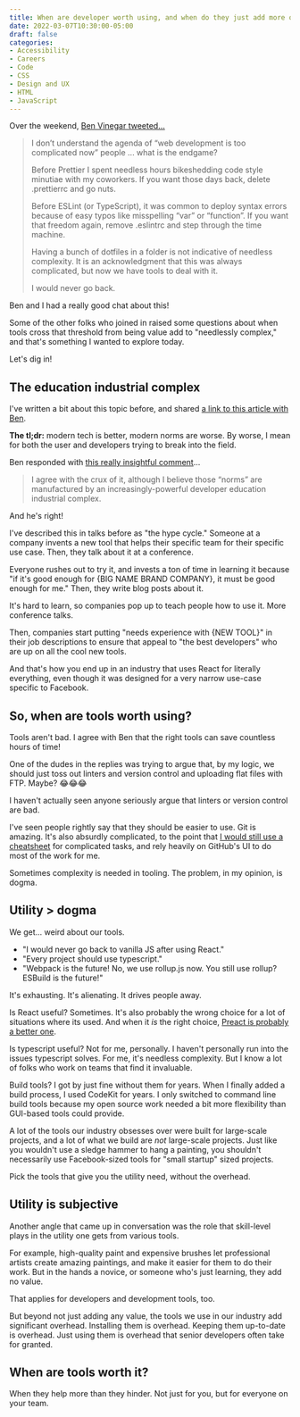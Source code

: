 ```yaml
---
title: When are developer worth using, and when do they just add more overhead?
date: 2022-03-07T10:30:00-05:00
draft: false
categories:
- Accessibility
- Careers
- Code
- CSS
- Design and UX
- HTML
- JavaScript
---
```


Over the weekend, [Ben Vinegar tweeted...](https://twitter.com/bentlegen/status/1500574177673289733)

> I don’t understand the agenda of “web development is too complicated now” people ... what is the endgame?
> 
> Before Prettier I spent needless hours bikeshedding code style minutiae with my coworkers. If you want those days back, delete .prettierrc and go nuts.
> 
> Before ESLint (or TypeScript), it was common to deploy syntax errors because of easy typos like misspelling “var” or “function”. If you want that freedom again, remove .eslintrc and step through the time machine.
> 
> Having a bunch of dotfiles in a folder is not indicative of needless complexity. It is an acknowledgment that this was always complicated, but now we have tools to deal with it.
>
> I would never go back.

Ben and I had a really good chat about this!

Some of the other folks who joined in raised some questions about when tools cross that threshold from being value add to "needlessly complex," and that's something I wanted to explore today.

Let's dig in!

## The education industrial complex

I've written a bit about this topic before, and shared [a link to this article with Ben](/web-tech-is-better.-developer-norms-are-worse./).

**The tl;dr:** modern tech is better, modern norms are worse. By worse, I mean for both the user and developers trying to break into the field.

Ben responded with [this really insightful comment](https://twitter.com/bentlegen/status/1500613029213442049)...

> I agree with the crux of it, although I believe those “norms” are manufactured by an increasingly-powerful developer education industrial complex.

And he's right!

I've described this in talks before as "the hype cycle." Someone at a company invents a new tool that helps their specific team for their specific use case. Then, they talk about it at a conference.

Everyone rushes out to try it, and invests a ton of time in learning it because "if it's good enough for {BIG NAME BRAND COMPANY}, it must be good enough for me." Then, they write blog posts about it.

It's hard to learn, so companies pop up to teach people how to use it. More conference talks.

Then, companies start putting "needs experience with {NEW TOOL}" in their job descriptions to ensure that appeal to "the best developers" who are up on all the cool new tools.

And that's how you end up in an industry that uses React for literally everything, even though it was designed for a very narrow use-case specific to Facebook.

## So, when are tools worth using?

Tools aren't bad. I agree with Ben that the right tools can save countless hours of time!

One of the dudes in the replies was trying to argue that, by my logic, we should just toss out linters and version control and uploading flat files with FTP. Maybe? 😂😂😂

I haven't actually seen anyone seriously argue that linters or version control are bad.

I've seen people rightly say that they should be easier to use. Git is amazing. It's also absurdly complicated, to the point that [I would still use a cheatsheet](https://ohshitgit.com/) for complicated tasks, and rely heavily on GitHub's UI to do most of the work for me.

Sometimes complexity is needed in tooling. The problem, in my opinion, is dogma.

## Utility > dogma

We get... weird about our tools.

- "I would never go back to vanilla JS after using React."
- "Every project should use typescript."
- "Webpack is the future! No, we use rollup.js now. You still use rollup? ESBuild is the future!"

It's exhausting. It's alienating. It drives people away.

Is React useful? Sometimes. It's also probably the wrong choice for a lot of situations where its used. And when it _is_ the right choice, [Preact is probably a better one](/vanilla-javascript-and-old-school-ssgs-are-the-best-choices-for-web-performance/#javascript-libraries-and-performance).

Is typescript useful? Not for me, personally. I haven't personally run into the issues typescript solves. For me, it's needless complexity. But I know a lot of folks who work on teams that find it invaluable.

Build tools? I got by just fine without them for years. When I finally added a build process, I used CodeKit for years. I only switched to command line build tools because my open source work needed a bit more flexibility than GUI-based tools could provide.

A lot of the tools our industry obsesses over were built for large-scale projects, and a lot of what we build are _not_ large-scale projects. Just like you wouldn't use a sledge hammer to hang a painting, you shouldn't necessarily use Facebook-sized tools for "small startup" sized projects.

Pick the tools that give you the utility need, without the overhead.

## Utility is subjective

Another angle that came up in conversation was the role that skill-level plays in the utility one gets from various tools.

For example, high-quality paint and expensive brushes let professional artists create amazing paintings, and make it easier for them to do their work. But in the hands a novice, or someone who's just learning, they add no value.

That applies for developers and development tools, too.

But beyond not just adding any value, the tools we use in our industry add significant overhead. Installing them is overhead. Keeping them up-to-date is overhead. Just using them is overhead that senior developers often take for granted.

## When are tools worth it?

When they help more than they hinder. Not just for you, but for everyone on your team.